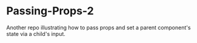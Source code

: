 # Passing-Props-2
Another repo illustrating how to pass props and set a parent component's state via a child's input.
